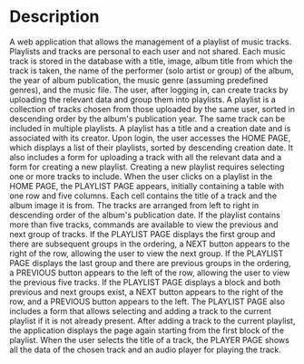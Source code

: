 # Description
A web application that allows the management of a playlist of music tracks. Playlists and tracks are personal to each user and not shared. Each music track is stored in the database with a title, image, album title from which the track is taken, the name of the performer (solo artist or group) of the album, the year of album publication, the music genre (assuming predefined genres), and the music file. The user, after logging in, can create tracks by uploading the relevant data and group them into playlists. A playlist is a collection of tracks chosen from those uploaded by the same user, sorted in descending order by the album's publication year. The same track can be included in multiple playlists. A playlist has a title and a creation date and is associated with its creator. Upon login, the user accesses the HOME PAGE, which displays a list of their playlists, sorted by descending creation date. It also includes a form for uploading a track with all the relevant data and a form for creating a new playlist. Creating a new playlist requires selecting one or more tracks to include. When the user clicks on a playlist in the HOME PAGE, the PLAYLIST PAGE appears, initially containing a table with one row and five columns. Each cell contains the title of a track and the album image it is from. The tracks are arranged from left to right in descending order of the album's publication date. If the playlist contains more than five tracks, commands are available to view the previous and next group of tracks. If the PLAYLIST PAGE displays the first group and there are subsequent groups in the ordering, a NEXT button appears to the right of the row, allowing the user to view the next group. If the PLAYLIST PAGE displays the last group and there are previous groups in the ordering, a PREVIOUS button appears to the left of the row, allowing the user to view the previous five tracks. If the PLAYLIST PAGE displays a block and both previous and next groups exist, a NEXT button appears to the right of the row, and a PREVIOUS button appears to the left. The PLAYLIST PAGE also includes a form that allows selecting and adding a track to the current playlist if it is not already present. After adding a track to the current playlist, the application displays the page again starting from the first block of the playlist. When the user selects the title of a track, the PLAYER PAGE shows all the data of the chosen track and an audio player for playing the track.
